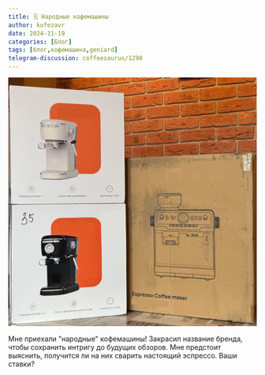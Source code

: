 ```yaml
---
title: 🗒 Народные кофемашины
author: kofezavr
date: 2024-11-19
categories: [Блог]
tags: [блог,кофемашина,geniard]
telegram-discussion: coffeesaurus/1290
--- 
```

![Народные кофемашины](/assets/img/posts/24/11/geniard.jpg)

Мне приехали "народные" кофемашины! Закрасил название бренда, чтобы сохранить интригу до будущих обзоров. Мне предстоит выяснить, получится ли на них сварить настоящий эспрессо. Ваши ставки?